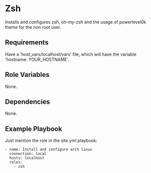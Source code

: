 Zsh
===

Installs and configures zsh, oh-my-zsh and the usage of powerlevel0k theme for the non root user.

Requirements
------------

Have a 'host_vars/localhost/vars' file, which will have the variable 
'hostname: YOUR_HOSTNAME'.

Role Variables
--------------

None.

Dependencies
------------

None.

Example Playbook
----------------

Just mention the role in the site.yml playbook:

    - name: Install and configure arch linux
      connection: local
      hosts: localhost
      roles:
        - zsh